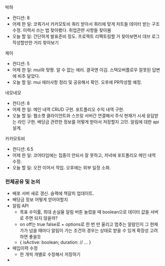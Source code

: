 
박하

- 컨디션: 8
- 어제 한 일: 코쿼가서 카카모토비 쿼리 받아서 쿼리에 맞게 차트들 데이터 받는 구조 수정. 이력서 쓰는 법 찾아봤다. 취업관련 사항들 찾아봄
- 오늘 할 일: 간단하게 발표준비 정도. 프로젝트 리팩토링할 거 찾아보면서 데브 로그 작성할만한 거리 찾아보기

제이

- 컨디션: 5
- 어제 한 일: mui와 맞짱. 알 수 없는 에러. 결국엔 이김. 스택오버플로우 잘못된 답변에 비추 달았다.
- 오늘 할 일: mui 에러사항 정리 및 공유해서 확인. 오후에 PR작성할 예정.

네모네모

- 컨디션: 8
- 어제 한 일: 메인 내역 CRUD 구현. 포트폴리오 수익 내역 구현.
- 오늘 할 일: 웹소켓 클라이언트와 스프링 서버간 연결해서 주식 현재가 시세 응답받는 라인 구현. 배당금 관련한 정보를 어떻게 받아서 저장할지 고민. 알림에 대한 api 설계.

카카모토비

- 컨디션: 6.5
- 어제 한 일: 코어타임에는 집중이 안되서 잘 못하고, 저녁에 포트폴리오 메인 내역 수정.
- 오늘 할 일: 오전 이어서 작업. 오후에는 외부 일정 소화.

### 전체공유 및 논의

- 배포 서버 새로 갱신. 슬랙에 책갈피 업데이트.
- 배당금 정보 어떻게 얻어야할지
- 알림 API
	- 목표 수익률, 최대 손실율 알림 버튼 눌렀을 때 boolean으로 데이터 값을 서버로 주면 되지 않을까?
	- on off는 true false로 + options로 한 번 만 울리고 멈추는 알람인지 그 현재가가 넘을 때마다 알림이 가는 조건의 경우는 상태로 받을 수 있게 확장성 고려하면 좋을듯
	- { isActive: boolean; duration: // ... }
- 매입이력 수정
	- 한 개씩 개별로 수정해서 저장하기
- 